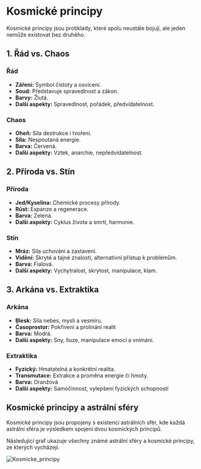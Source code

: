 # Kosmické principy

Kosmické principy jsou protiklady, které spolu neustále bojují, ale jeden nemůže existovat bez druhého.

## 1. Řád vs. Chaos

### Řád

- **Záření:** Symbol čistoty a osvícení.
- **Soud:** Představuje spravedlnost a zákon.
- **Barvy:** Žlutá.
- **Další aspekty:** Spravedlnost, pořádek, předvídatelnost.

### Chaos

- **Oheň:** Síla destrukce i tvoření.
- **Síla:** Nespoutaná energie.
- **Barva:** Červená.
- **Další aspekty:** Vztek, anarchie, nepředvídatelnost.

## 2. Příroda vs. Stín

### Příroda

- **Jed/Kyselina:** Chemické procesy přírody.
- **Růst:** Expanze a regenerace.
- **Barva:** Zelená.
- **Další aspekty:** Cyklus života a smrti, harmonie.

### Stín

- **Mráz:** Síla uchování a zastavení.
- **Vidění:** Skryté a tajné znalosti, alternativní přístup k problémům.
- **Barva:** Fialová.
- **Další aspekty:** Vychytralost, skrytost, manipulace, klam.

## 3. Arkána vs. Extraktika

### Arkána

- **Blesk:** Síla nebes, mysli a vesmíru.
- **Časoprostor:** Pokřivení a prolínání realit
- **Barva:** Modrá.
- **Další aspekty:** Sny, Iluze, manipulace emocí a vnímání.

### Extraktika

- **Fyzický:** Hmatatelná a konkrétní realita.
- **Transmutace:** Extrakce a proměna energie či hmoty.
- **Barva:** Oranžová
- **Další aspekty:** Samočinnost, vylepšení fyzických schopností

## Kosmické principy a astrální sféry

Kosmické principy jsou propojeny s existencí astrálních sfér, kde každá astrální sféra je výsledkem spojení dvou kosmických principů.

Následující graf ukazuje všechny známé astrální sféry a kosmické principy, ze kterých vycházejí.

![Kosmicke_principy](principy.jpg)